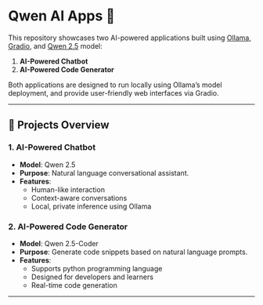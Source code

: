 # Qwen AI Apps 🚀

This repository showcases two AI-powered applications built using [Ollama](https://ollama.com/), [Gradio](https://www.gradio.app/), and [Qwen 2.5](https://huggingface.co/Qwen) model:

1. **AI-Powered Chatbot**
2. **AI-Powered Code Generator**

Both applications are designed to run locally using Ollama’s model deployment, and provide user-friendly web interfaces via Gradio.

---

## 🧠 Projects Overview

### 1. AI-Powered Chatbot
- **Model**: Qwen 2.5
- **Purpose**: Natural language conversational assistant.
- **Features**:
  - Human-like interaction
  - Context-aware conversations
  - Local, private inference using Ollama

### 2. AI-Powered Code Generator
- **Model**: Qwen 2.5-Coder
- **Purpose**: Generate code snippets based on natural language prompts.
- **Features**:
  - Supports python programming language
  - Designed for developers and learners
  - Real-time code generation

---
